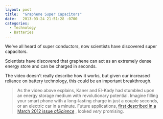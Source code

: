 ```yaml
---
layout: post
title:  "Graphene Super Capacitors"
date:   2013-03-24 21:51:28 -0700
categories:
  - Technology
  - Batteries
---
```


We've all heard of super conductors, now scientists have discovered super capacitors.

Scientists have discovered that graphene can act as an extremely dense energy store and can be charged in seconds.

The video doesn't really describe how it works, but given our increased reliance on battery technology, this could be an important breakthrough.

 > As the video above explains, Kaner and El-Kady had stumbled upon an energy storage medium with revolutionary potential. Imagine filling your smart phone with a long-lasting charge in just a couple seconds, or an electric car in a minute. Future applications, [first described in a March 2012 issue of*Science*](http://www.sciencemag.org/content/335/6074/1326) , looked *very* promising.

